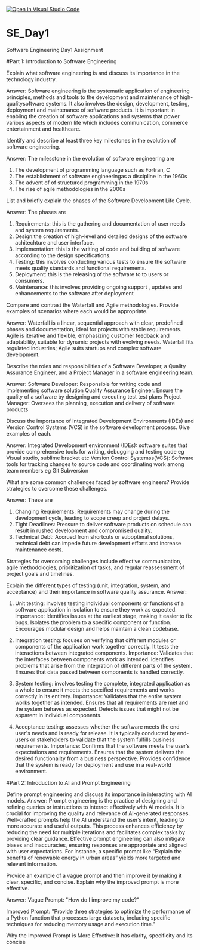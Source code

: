 [![Open in Visual Studio Code](https://classroom.github.com/assets/open-in-vscode-2e0aaae1b6195c2367325f4f02e2d04e9abb55f0b24a779b69b11b9e10269abc.svg)](https://classroom.github.com/online_ide?assignment_repo_id=15563844&assignment_repo_type=AssignmentRepo)
# SE_Day1
Software Engineering Day1 Assignment

#Part 1: Introduction to Software Engineering

Explain what software engineering is and discuss its importance in the technology industry.

Answer: Software engineering is the systematic application of engineering principles, methods and tools to the development 
and maintenance of high-qualitysoftware systems. It also involves the design, development, testing, deployment and maintenance of software products.
It is important in enabling the creation of software applications and systems that power various aspects of modern life which includes communication,
commerce entertainment and healthcare.

Identify and describe at least three key milestones in the evolution of software engineering.

Answer: The milesstone in the evolution of software engineering are
1. The development of programming language such as Fortran, C
2. The establishment of software engineeringas a discipline in the 1960s
3. The advent of of structured programming in the 1970s
4. The rise of agile methodologies in the 2000s


List and briefly explain the phases of the Software Development Life Cycle.

Answer: The phases are 
1. Requirements: this is the gathering and documentation of user needs and system requirements.
2. Design:the creation of high-level and detailed designs of the software achitechture and user interface.
3. Implementation: this is the writing of code and building of software according to the design specifications.
4. Testing: this involves conducting various tests to ensure the software meets quality standards and functional requirements.
5. Deployment: this is the releasing of the software to to users or consumers.
6. Maintenance: this involves providing ongoing support , updates and enhancements to the software after deployment


Compare and contrast the Waterfall and Agile methodologies. Provide examples of scenarios where each would be appropriate.

Answer: Waterfall is a linear, sequential approach with clear, predefined phases and documentation, ideal for projects with stable requirements. Agile is iterative and flexible, emphasizing customer feedback and adaptability, suitable for dynamic projects with evolving needs. Waterfall fits regulated industries; Agile suits startups and complex software development.


Describe the roles and responsibilities of a Software Developer, a Quality Assurance Engineer, and a Project Manager in a software engineering team.

Answer: 
Software Developer: Responsible for writing code and implementing software solution
Quality Assurance Engineer: Ensure the quality of a software by designing and executing test test plans
Project Manager: Oversees the planning, execution and delivery of software products


Discuss the importance of Integrated Development Environments (IDEs) and Version Control Systems (VCS) in the software development process. Give examples of each.

Answer:
Integrated Development environment (IDEs): software suites that provide comprehensive tools for writing, debugging and testing code eg Visual studio, sublime bracket etc
Version Control Systemss(VCS): Software tools for tracking changes to source code and coordinating work among team members eg Git Subversion

What are some common challenges faced by software engineers? Provide strategies to overcome these challenges.

Answer: These are
1. Changing Requirements: Requirements may change during the development cycle, leading to scope creep and project delays.
2. Tight Deadlines: Pressure to deliver software products on schedule can result in rushed development and compromised quality.
3. Technical Debt: Accrued from shortcuts or suboptimal solutions, technical debt can impede future development efforts and increase maintenance costs.
   
Strategies for overcoming challenges include effective communication, agile methodologies, prioritization of tasks, and regular reassessment of project goals and timelines.


Explain the different types of testing (unit, integration, system, and acceptance) and their importance in software quality assurance.
Answer:
1. Unit testing: involves testing individual components or functions of a software application in isolation to ensure they work as expected.
  Importance: Identifies issues at the earliest stage, making it easier to fix bugs.
              Isolates the problem to a specific component or function.
              Encourages modular design and helps maintain a clean codebase.

2. Integration testing: focuses on verifying that different modules or components of the application work together correctly.
                  It tests the interactions between integrated components.
   Importance:  Validates that the interfaces between components work as intended.
                 Identifies problems that arise from the integration of different parts of the system.
                 Ensures that data passed between components is handled correctly.

3. System testing:  involves testing the complete, integrated application as a whole to ensure it meets the specified requirements and works correctly in its entirety.
      Importance: Validates that the entire system works together as intended.
                    Ensures that all requirements are met and the system behaves as expected.
                    Detects issues that might not be apparent in individual components.

4. Acceptance testing: assesses whether the software meets the end user's needs and is ready for release. It is typically conducted by end-users or stakeholders to validate that the system fulfills business requirements.
   Importance:  Confirms that the software meets the user’s expectations and requirements.
                Ensures that the system delivers the desired functionality from a business perspective.
                Provides confidence that the system is ready for deployment and use in a real-world environment.
   

#Part 2: Introduction to AI and Prompt Engineering

Define prompt engineering and discuss its importance in interacting with AI models.
Answer:
Prompt engineering is the practice of designing and refining queries or instructions to interact effectively with AI models. It is crucial for improving the quality and relevance of AI-generated responses. Well-crafted prompts help the AI understand the user’s intent, leading to more accurate and useful outputs. This process enhances efficiency by reducing the need for multiple iterations and facilitates complex tasks by providing clear guidance. Effective prompt engineering can also mitigate biases and inaccuracies, ensuring responses are appropriate and aligned with user expectations. For instance, a specific prompt like “Explain the benefits of renewable energy in urban areas” yields more targeted and relevant information.


Provide an example of a vague prompt and then improve it by making it clear, specific, and concise. Explain why the improved prompt is more effective.

Answer:
Vague Prompt:
"How do I improve my code?"

Improved Prompt:
"Provide three strategies to optimize the performance of a Python function that processes large datasets, including specific techniques for reducing memory usage and execution time."

Why the Improved Prompt is More Effective: It has clarity, specificity and its concise



